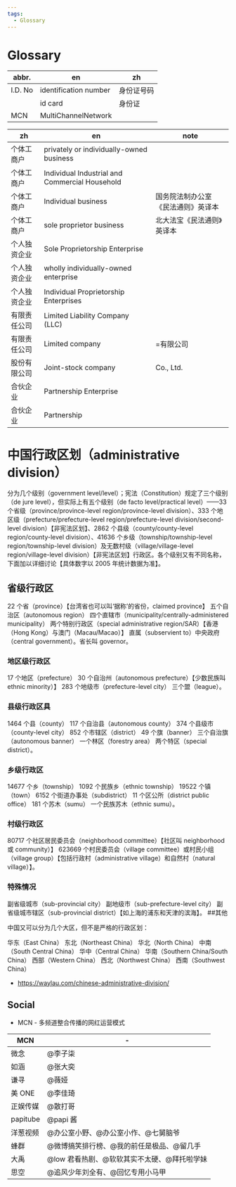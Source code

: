 ```yaml
---
tags:
  - Glossary
---
```


# Glossary

| abbr.   | en                    | zh         |
| ------- | --------------------- | ---------- |
| I.D. No | identification number | 身份证号码 |
|         | id card               | 身份证     |
| MCN     | MultiChannelNetwork   |

| zh           | en                                             | note                               |
| ------------ | ---------------------------------------------- | ---------------------------------- |
| 个体工商户   | privately or individually-owned business       |
| 个体工商户   | Individual Industrial and Commercial Household |
| 个体工商户   | Individual business                            | 国务院法制办公室《民法通则》英译本 |
| 个体工商户   | sole proprietor business                       | 北大法宝《民法通则》英译本         |
| 个人独资企业 | Sole Proprietorship Enterprise                 |
| 个人独资企业 | wholly individually-owned enterprise           |
| 个人独资企业 | Individual Proprietorship Enterprises          |
| 有限责任公司 | Limited Liability Company (LLC)                |
| 有限责任公司 | Limited company                                | =有限公司                          |
| 股份有限公司 | Joint-stock company                            | Co., Ltd.                          |
| 合伙企业     | Partnership Enterprise                         |
| 合伙企业     | Partnership                                    |

# 中国行政区划（administrative division）

分为几个级别（government level/level）；宪法（Constitution）规定了三个级别（de jure level），但实际上有五个级别（de facto level/practical level）——33 个省级（province/province-level region/province-level division）、333 个地区级（prefecture/prefecture-level region/prefecture-level division/second-level division）【非宪法区划】、2862 个县级（county/county-level region/county-level division）、41636 个乡级（township/township-level region/township-level division）及无数村级（village/village-level region/village-level division）【非宪法区划】行政区。各个级别又有不同名称，下面加以详细讨论【具体数字以 2005 年统计数据为准】。

## 省级行政区

22 个省（province）【台湾省也可以叫‘据称’的省份，claimed province】
五个自治区（autonomous region）
四个直辖市（municipality/centrally-administered municipality）
两个特别行政区（special administrative region/SAR）【香港（Hong Kong）与澳门（Macau/Macao）】
直属（subservient to）中央政府（central government）。省长叫 governor。

### 地区级行政区

17 个地区（prefecture）
30 个自治州（autonomous prefecture）【少数民族叫 ethnic minority）】
283 个地级市（prefecture-level city）
三个盟（league）。

### 县级行政区具

1464 个县（county）
117 个自治县（autonomous county）
374 个县级市（county-level city）
852 个市辖区（district）
49 个旗（banner）
三个自治旗（autonomous banner）
一个林区（forestry area）
两个特区（special district）。

### 乡级行政区

14677 个乡（township）
1092 个民族乡（ethnic township）
19522 个镇（town）
6152 个街道办事处（subdistrict）
11 个区公所（district public office）
181 个苏木（sumu）
一个民族苏木（ethnic sumu）。

### 村级行政区

80717 个社区居民委员会（neighborhood committee）【社区叫 neighborhood 或 community）】
623669 个村民委员会（village committee）或村民小组（village group）【包括行政村（administrative village）和自然村（natural village）】。

### 特殊情况

副省级城市（sub-provincial city）
副地级市（sub-prefecture-level city）
副省级城市辖区（sub-provincial district）【如上海的浦东和天津的滨海】。 ##其他

中国又可以分为几个大区，但不是严格的行政区划：

华东（East China）
东北（Northeast China）
华北（North China）
中南（South Central China）
华中（Central China）
华南（Southern China/South China）
西部（Western China）
西北（Northwest China）
西南（Southwest China）

- https://waylau.com/chinese-administrative-division/

## Social

- MCN - 多频道整合传播的网红运营模式

| MCN      | -                                           |
| -------- | ------------------------------------------- |
| 微念     | @李子柒                                     |
| 如涵     | @张大奕                                     |
| 谦寻     | @薇娅                                       |
| 美 ONE   | @李佳琦                                     |
| 正娱传媒 | @散打哥                                     |
| papitube | @papi 酱                                    |
| 洋葱视频 | @办公室小野、@办公室小作、@七舅脑爷         |
| 蜂群     | @微博搞笑排行榜、@我的前任是极品、@留几手   |
| 大禹     | @low 君看热剧、@软软其实不太硬、@拜托啦学妹 |
| 思空     | @追风少年刘全有、@回忆专用小马甲            |

